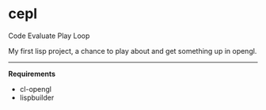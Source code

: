 cepl
====

Code Evaluate Play Loop

My first lisp project, a chance to play about and get something up in opengl.

-----

**Requirements**

* cl-opengl
* lispbuilder